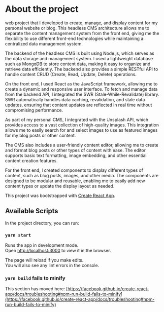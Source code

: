 # About the project
web project that I developed to create, manage, and display content for my personal website or blog. This headless CMS architecture allows me to separate the content management system from the front end, giving me the flexibility to use different front-end technologies while maintaining a centralized data management system.

The backend of the headless CMS is built using Node.js, which serves as the data storage and management system. I used a lightweight database such as MongoDB to store content data, making it easy to organize and retrieve data efficiently. The backend also provides a simple RESTful API to handle content CRUD (Create, Read, Update, Delete) operations.

On the front end, I used React as the JavaScript framework, allowing me to create a dynamic and responsive user interface. To fetch and manage data from the backend API, I integrated the SWR (Stale-While-Revalidate) library. SWR automatically handles data caching, revalidation, and stale data updates, ensuring that content updates are reflected in real time without compromising performance.

As part of my personal CMS, I integrated with the Unsplash API, which provides access to a vast collection of high-quality images. This integration allows me to easily search for and select images to use as featured images for my blog posts or other content.

The CMS also includes a user-friendly content editor, allowing me to create and format blog posts or other types of content with ease. The editor supports basic text formatting, image embedding, and other essential content creation features.

For the front end, I created components to display different types of content, such as blog posts, images, and other media. The components are designed to be modular and reusable, enabling me to easily add new content types or update the display layout as needed.

This project was bootstrapped with [Create React App](https://github.com/facebook/create-react-app).

## Available Scripts

In the project directory, you can run:

### `yarn start`

Runs the app in development mode.\
Open [http://localhost:3000](http://localhost:3000) to view it in the browser.

The page will reload if you make edits.\
You will also see any lint errors in the console.



### `yarn build` fails to minify

This section has moved here: [https://facebook.github.io/create-react-app/docs/troubleshooting#npm-run-build-fails-to-minify](https://facebook.github.io/create-react-app/docs/troubleshooting#npm-run-build-fails-to-minify)
